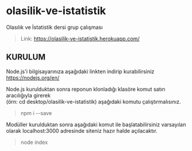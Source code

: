 # olasilik-ve-istatistik
Olasılık ve İstatistik dersi grup çalışması
> Link: https://olasilik-ve-istatistik.herokuapp.com/

## KURULUM

Node.js'i bilgisayarınıza aşağıdaki linkten indirip kurabilirsiniz  
https://nodejs.org/en/  

Node.js kurulduktan sonra reponun klonladığı klasöre komut satırı aracılığıyla girerek   
(örn: cd desktop/olasilik-ve-istatistik) aşağıdaki komutu çalıştırmalısınız.
> npm i --save

Modüller kurulduktan sonra aşağıdaki komut ile başlatabilirsiniz varsayılan olarak localhost:3000 adresinde siteniz hazır halde açılacaktır.
> node index
